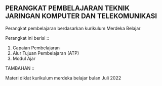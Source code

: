 ## PERANGKAT PEMBELAJARAN TEKNIK JARINGAN KOMPUTER DAN TELEKOMUNIKASI

Perangkat pembelajaran berdasarkan kurikulum Merdeka Belajar

Perangkat ini berisi ::

1. Capaian Pembelajaran
2. Alur Tujuan Pembelajaran (ATP)
3. Modul Ajar

TAMBAHAN ::

Materi diklat kurikulum merdeka belajar bulan Juli 2022
